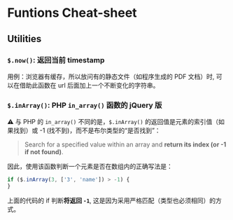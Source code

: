 # Funtions Cheat-sheet


## Utilities

### `$.now()`: 返回当前 timestamp
  
  用例：浏览器有缓存，所以放问有的静态文件（如程序生成的 PDF 文档）时, 可以在借助此函数在 url 后面加上一个不断变化的字符串。

### `$.inArray()`: PHP `in_array()` 函数的 jQuery 版

:warning: 与 PHP 的 `in_array()` 不同的是，`$.inArray()` 的返回值是元素的索引值（如果找到）或 -1 (找不到)，而不是布尔类型的“是否找到”：

> Search for a specified value within an array and **return its index (or -1 if not found)**.

因此，使用该函数判断一个元素是否在数组内的正确写法是：

```js
if ($.inArray(3, ['3', 'name']) > -1) {
}
```

上面的代码的 if 判断**将返回 `-1`**, 这是因为采用严格匹配（类型也必须相同）的方式。
